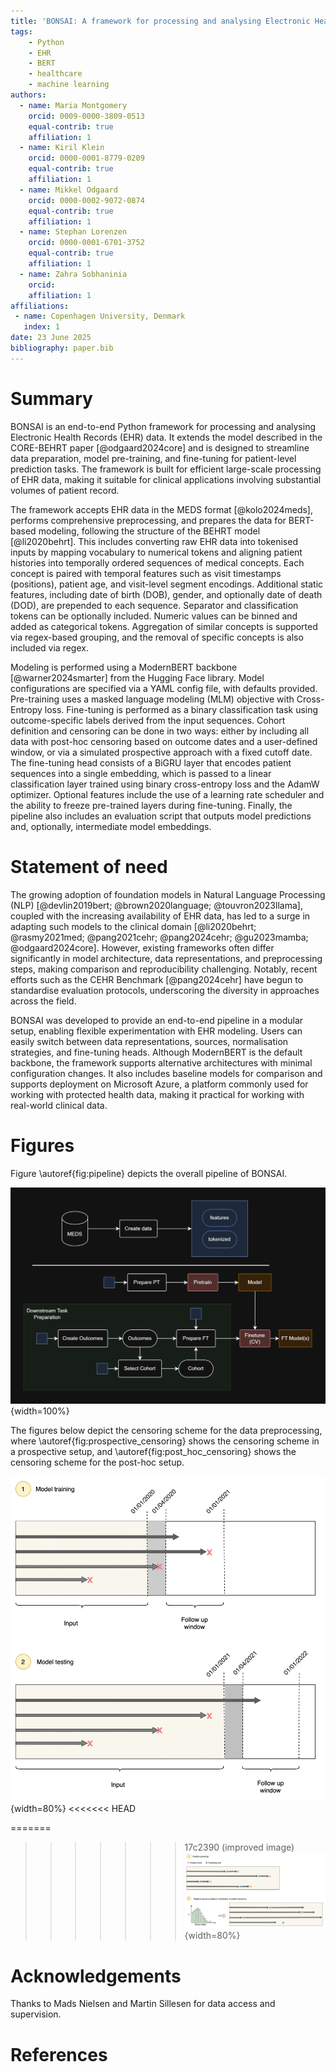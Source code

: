 ```yaml
---
title: 'BONSAI: A framework for processing and analysing Electronic Health Records (EHR) data using transformer-based models'
tags:
    - Python
    - EHR
    - BERT
    - healthcare
    - machine learning
authors:
  - name: Maria Montgomery
    orcid: 0009-0000-3809-0513
    equal-contrib: true
    affiliation: 1 
  - name: Kiril Klein
    orcid: 0000-0001-8779-0209
    equal-contrib: true
    affiliation: 1 
  - name: Mikkel Odgaard
    orcid: 0000-0002-9072-0874
    equal-contrib: true
    affiliation: 1 
  - name: Stephan Lorenzen
    orcid: 0000-0001-6701-3752
    equal-contrib: true
    affiliation: 1 
  - name: Zahra Sobhaninia
    orcid: 
    affiliation: 1 
affiliations:
 - name: Copenhagen University, Denmark
   index: 1
date: 23 June 2025
bibliography: paper.bib
---
```


# Summary 
BONSAI is an end-to-end Python framework for processing and analysing Electronic Health Records (EHR) data. It extends the model described in the CORE-BEHRT paper [@odgaard2024core] and is designed to streamline data preparation, model pre-training, and fine-tuning for patient-level prediction tasks. The framework is built for efficient large-scale processing of EHR data, making it suitable for clinical applications involving substantial volumes of patient record. 

The framework accepts EHR data in the MEDS format [@kolo2024meds], performs comprehensive preprocessing, and prepares the data for BERT-based modeling, following the structure of the BEHRT model [@li2020behrt]. This includes converting raw EHR data into tokenised inputs by mapping vocabulary to numerical tokens and aligning patient histories into temporally ordered sequences of medical concepts. Each concept is paired with temporal features such as visit timestamps (positions), patient age, and visit-level segment encodings. Additional static features, including date of birth (DOB), gender, and optionally date of death (DOD), are prepended to each sequence. Separator and classification tokens can be optionally included. Numeric values can be binned and added as categorical tokens. Aggregation of similar concepts is supported via regex-based grouping, and the removal of specific concepts is also included via regex.

Modeling is performed using a ModernBERT backbone [@warner2024smarter] from the Hugging Face library. Model configurations are specified via a YAML config file, with defaults provided. Pre-training uses a masked language modeling (MLM) objective with Cross-Entropy loss. Fine-tuning is performed as a binary classification task using outcome-specific labels derived from the input sequences. Cohort definition and censoring can be done in two ways: either by including all data with post-hoc censoring based on outcome dates and a user-defined window, or via a simulated prospective approach with a fixed cutoff date. The fine-tuning head consists of a BiGRU layer that encodes patient sequences into a single embedding, which is passed to a linear classification layer trained using binary cross-entropy loss and the AdamW optimizer. Optional features include the use of a learning rate scheduler and the ability to freeze pre-trained layers during fine-tuning. Finally, the pipeline also includes an evaluation script that outputs model predictions and, optionally, intermediate model embeddings.

# Statement of need
The growing adoption of foundation models in Natural Language Processing (NLP) [@devlin2019bert; @brown2020language; @touvron2023llama], coupled with the increasing availability of EHR data, has led to a surge in adapting such models to the clinical domain [@li2020behrt; @rasmy2021med; @pang2021cehr; @pang2024cehr; @gu2023mamba; @odgaard2024core]. However, existing frameworks often differ significantly in model architecture, data representations, and preprocessing steps, making comparison and reproducibility challenging. Notably, recent efforts such as the CEHR Benchmark [@pang2024cehr] have begun to standardise evaluation protocols, underscoring the diversity in approaches across the field.

BONSAI was developed to provide an end-to-end pipeline in a modular setup, enabling flexible experimentation with EHR modeling. Users can easily switch between data representations, sources, normalisation strategies, and fine-tuning heads. Although ModernBERT is the default backbone, the framework supports alternative architectures with minimal configuration changes. It also includes baseline models for comparison and supports deployment on Microsoft Azure, a platform commonly used for working with protected health data, making it practical for working with real-world clinical data.

# Figures
Figure \autoref{fig:pipeline} depicts the overall pipeline of BONSAI. 

![The BONSAI pipeline.\label{fig:pipeline}](../docs/COREBEHRT_overview_dark.jpg){width=100%}

The figures below depict the censoring scheme for the data preprocessing, where \autoref{fig:prospective_censoring} shows the censoring scheme in a prospective setup, and \autoref{fig:post_hoc_censoring} shows the censoring scheme for the post-hoc setup. 

![Censoring in the simulated prospective setup.\label{fig:prospective_censoring}](../docs/COREBEHRT_simulated_prospective.jpg){width=80%}
<<<<<<< HEAD

=======
>>>>>>> 17c2390 (improved image)
![Censoring in the post-hoc setup.\label{fig:post_hoc_censoring}](../docs/COREBEHRT_post_hoc_censoring.jpg){width=80%}

# Acknowledgements
Thanks to Mads Nielsen and Martin Sillesen for data access and supervision. 

# References